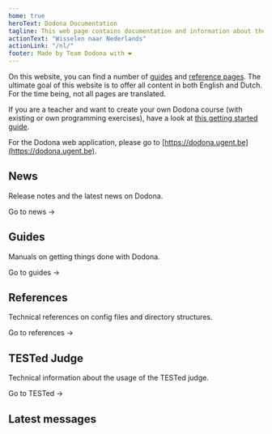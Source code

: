```yaml
---
home: true
heroText: Dodona Documentation
tagline: This web page contains documentation and information about the Dodona project.
actionText: "Wisselen naar Nederlands"
actionLink: "/nl/"
footer: Made by Team Dodona with ❤️
---
```


On this website, you can find a number of [guides](/en/guides) and [reference pages](/en/references). The ultimate goal of this website is to offer all content in both English and Dutch. For the time being, not all pages are translated.

If you are a teacher and want to create your own Dodona course (with existing or own programming exercises), have a look at [this getting started guide](guides/teachers/getting-started).

For the Dodona web application, please go to [https://dodona.ugent.be](https://dodona.ugent.be).

<div class="features">
  <div class="feature">
    <h2>News</h2>
    <p>Release notes and the latest news on Dodona.</p>
    <p><router-link to="/en/news/">Go to news →</router-link></p>
  </div>
  <div class="feature">
    <h2>Guides</h2>
    <p>Manuals on getting things done with Dodona.</p>
    <p><router-link to="/en/guides/">Go to guides →</router-link></p>
  </div>
  <div class="feature">
    <h2>References</h2>
    <p>Technical references on config files and directory structures.</p>
    <p><router-link to="/en/references/">Go to references →</router-link></p>
  </div>
  <div class="feature">
    <h2>TESTed Judge</h2>
    <p>Technical information about the usage of the TESTed judge.</p>
    <p><router-link to="/en/tested-judge/">Go to TESTed →</router-link></p>
  </div>
</div>

## Latest messages
<NewsIndex category="current" lang="en" limit="5" />
